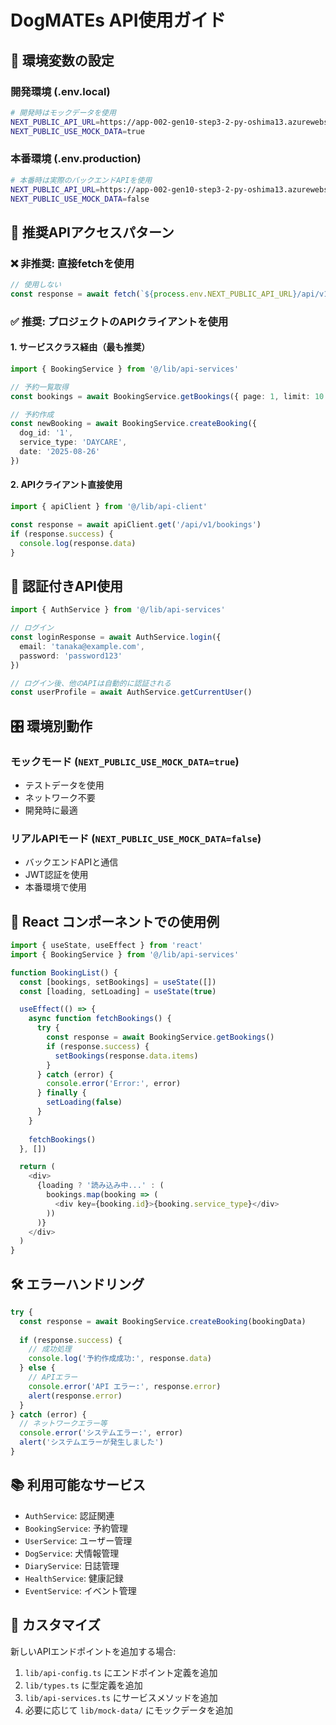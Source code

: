 # DogMATEs API使用ガイド

## 🎯 環境変数の設定

### 開発環境 (.env.local)
```bash
# 開発時はモックデータを使用
NEXT_PUBLIC_API_URL=https://app-002-gen10-step3-2-py-oshima13.azurewebsites.net
NEXT_PUBLIC_USE_MOCK_DATA=true
```

### 本番環境 (.env.production)
```bash
# 本番時は実際のバックエンドAPIを使用
NEXT_PUBLIC_API_URL=https://app-002-gen10-step3-2-py-oshima13.azurewebsites.net
NEXT_PUBLIC_USE_MOCK_DATA=false
```

## 🚀 推奨APIアクセスパターン

### ❌ 非推奨: 直接fetchを使用
```javascript
// 使用しない
const response = await fetch(`${process.env.NEXT_PUBLIC_API_URL}/api/v1/items`);
```

### ✅ 推奨: プロジェクトのAPIクライアントを使用

#### 1. サービスクラス経由（最も推奨）
```typescript
import { BookingService } from '@/lib/api-services'

// 予約一覧取得
const bookings = await BookingService.getBookings({ page: 1, limit: 10 })

// 予約作成
const newBooking = await BookingService.createBooking({
  dog_id: '1',
  service_type: 'DAYCARE',
  date: '2025-08-26'
})
```

#### 2. APIクライアント直接使用
```typescript
import { apiClient } from '@/lib/api-client'

const response = await apiClient.get('/api/v1/bookings')
if (response.success) {
  console.log(response.data)
}
```

## 🔐 認証付きAPI使用

```typescript
import { AuthService } from '@/lib/api-services'

// ログイン
const loginResponse = await AuthService.login({
  email: 'tanaka@example.com',
  password: 'password123'
})

// ログイン後、他のAPIは自動的に認証される
const userProfile = await AuthService.getCurrentUser()
```

## 🎛️ 環境別動作

### モックモード (`NEXT_PUBLIC_USE_MOCK_DATA=true`)
- テストデータを使用
- ネットワーク不要
- 開発時に最適

### リアルAPIモード (`NEXT_PUBLIC_USE_MOCK_DATA=false`)
- バックエンドAPIと通信
- JWT認証を使用
- 本番環境で使用

## 📝 React コンポーネントでの使用例

```typescript
import { useState, useEffect } from 'react'
import { BookingService } from '@/lib/api-services'

function BookingList() {
  const [bookings, setBookings] = useState([])
  const [loading, setLoading] = useState(true)

  useEffect(() => {
    async function fetchBookings() {
      try {
        const response = await BookingService.getBookings()
        if (response.success) {
          setBookings(response.data.items)
        }
      } catch (error) {
        console.error('Error:', error)
      } finally {
        setLoading(false)
      }
    }
    
    fetchBookings()
  }, [])

  return (
    <div>
      {loading ? '読み込み中...' : (
        bookings.map(booking => (
          <div key={booking.id}>{booking.service_type}</div>
        ))
      )}
    </div>
  )
}
```

## 🛠️ エラーハンドリング

```typescript
try {
  const response = await BookingService.createBooking(bookingData)
  
  if (response.success) {
    // 成功処理
    console.log('予約作成成功:', response.data)
  } else {
    // APIエラー
    console.error('API エラー:', response.error)
    alert(response.error)
  }
} catch (error) {
  // ネットワークエラー等
  console.error('システムエラー:', error)
  alert('システムエラーが発生しました')
}
```

## 📚 利用可能なサービス

- `AuthService`: 認証関連
- `BookingService`: 予約管理
- `UserService`: ユーザー管理
- `DogService`: 犬情報管理
- `DiaryService`: 日誌管理
- `HealthService`: 健康記録
- `EventService`: イベント管理

## 🔧 カスタマイズ

新しいAPIエンドポイントを追加する場合:

1. `lib/api-config.ts` にエンドポイント定義を追加
2. `lib/types.ts` に型定義を追加
3. `lib/api-services.ts` にサービスメソッドを追加
4. 必要に応じて `lib/mock-data/` にモックデータを追加
